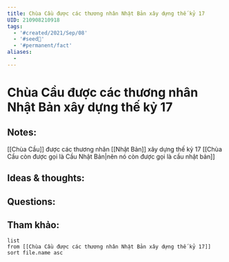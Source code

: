 ```yaml
---
title: Chùa Cầu được các thương nhân Nhật Bản xây dựng thế kỷ 17
UID: 210908210918
tags:
  - '#created/2021/Sep/08'
  - '#seed🥜'
  - '#permanent/fact'
aliases:
  - 
---
```

# Chùa Cầu được các thương nhân Nhật Bản xây dựng thế kỷ 17

## Notes:
[[Chùa Cầu]] được các thương nhân [[Nhật Bản]] xây dựng thế kỷ 17 [[Chùa Cầu còn được gọi là Cầu Nhật Bản|nên nó còn được gọi là cầu nhật bản]]

## Ideas & thoughts:

## Questions:


## Tham khảo:
```dataview
list
from [[Chùa Cầu được các thương nhân Nhật Bản xây dựng thế kỷ 17]]
sort file.name asc
```
